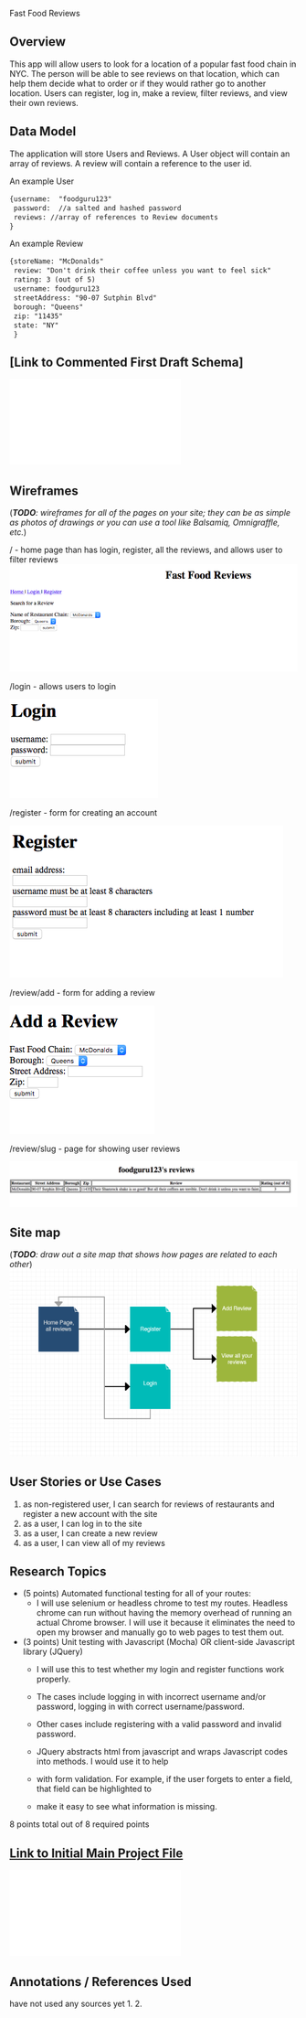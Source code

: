 Fast Food Reviews

## Overview

This app will allow users to look for a location of a popular fast food chain in NYC. The person will be able to
see reviews on that location, which can help them decide what to order or if they would rather go to another location.
Users can register, log in, make a review, filter reviews, and view their own reviews. 

## Data Model

The application will store Users and Reviews. A User object will contain an array of reviews. A
review will contain a reference to the user id. 

An example User
```
{username:	"foodguru123"
 password:  //a salted and hashed password 
 reviews: //array of references to Review documents
}
```
An example Review

```
{storeName: "McDonalds"
 review: "Don't drink their coffee unless you want to feel sick"
 rating: 3 (out of 5)
 username: foodguru123
 streetAddress: "90-07 Sutphin Blvd"
 borough: "Queens"
 zip: "11435"
 state: "NY"
 }

```

## [Link to Commented First Draft Schema] 

![first draft schema](src/db.js)

## Wireframes

(___TODO__: wireframes for all of the pages on your site; they can be as simple as photos of drawings or you can use a tool like Balsamiq, Omnigraffle, etc._)


/ - home page than has login, register, all the reviews, and allows user to filter reviews
![home](/documentation/home.png)
 
/login - allows users to login

![login](documentation/login.png)

/register - form for creating an account

![register](documentation/register.png)

/review/add - form for adding a review

![add review](documentation/addreview.png)

/review/slug - page for showing user reviews

![my review](documentation/myreview.png)
## Site map

(___TODO__: draw out a site map that shows how pages are related to each other_)
![site map](documentation/sitemap.png)


## User Stories or Use Cases

1. as non-registered user, I can search for reviews of restaurants and register a new account with the site
2. as a user, I can log in to the site
3. as a user, I can create a new review
4. as a user, I can view all of my reviews

## Research Topics


* (5 points) Automated functional testing for all of your routes:
	* I will use selenium or headless chrome to test my routes. Headless chrome can run without having the
	memory overhead of running an actual Chrome browser. I will use it because it eliminates the need 
	to open my browser and manually go to web pages to test them out. 
* (3 points) Unit testing with Javascript (Mocha) OR client-side Javascript library (JQuery)
	* I will use this to test whether my login and register functions work properly. 
	* The cases include logging in with incorrect username and/or password, logging in with correct username/password.
	* Other cases include registering with a valid password and invalid password. 
	
	* JQuery abstracts html from javascript and wraps Javascript codes into methods. I would use it to help
	* with form validation. For example, if the user forgets to enter a field, that field can be highlighted to
	* make it easy to see what information is missing. 

8 points total out of 8 required points 


## [Link to Initial Main Project File](app.js) 

![app](src/app.js)

## Annotations / References Used

 have not used any sources yet
1. 
2. 